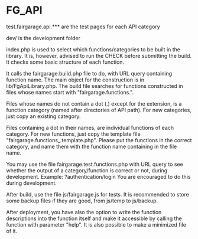 # FG_API


test.fairgarage.api.*** are the test pages for each API category


dev/ is the development folder

index.php is used to select which functions/categories to be built in the library.
It is, however, advised to run the CHECK before submitting the build.
It checks some basic structure of each function.

It calls the fairgarage.build.php file to do, with URL query containing function name.
The main object for the construction is in lib/FgApiLibrary.php.
The build file searches for functions constructed in files whose names start with "fairgarage.functions.".

Files whose names do not contain a dot (.) except for the extension, is a function category (named after directories of API path).
For new categories, just copy an existing category.

Files containing a dot in their names, are individual functions of each category.
For new functions, just copy the template file "fairgarage.functions_.template.php".
Please put the functions in the correct category, and name them with the function name containing in the file name.

You may use the file fairgarage.test.functions.php with URL query to see whether the output of a category/function is correct or not, during development.
Example: ?authentication/login
You are encouraged to do this during development.

After build, use the file js/fairgarage.js for tests.
It is recommended to store some backup files if they are good, from js/temp to js/backup.

After deployment, you have also the option to write the function descriptions into the function itself and make it accessible by calling the function with parameter "help".
It is also possible to make a minimized file of it.
